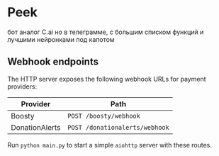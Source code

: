 # Peek
бот аналог C.ai но в телеграмме, с большим списком функций и лучшими нейронками под капотом

## Webhook endpoints

The HTTP server exposes the following webhook URLs for payment providers:

| Provider         | Path                    |
|------------------|-------------------------|
| Boosty           | `POST /boosty/webhook`  |
| DonationAlerts   | `POST /donationalerts/webhook` |

Run `python main.py` to start a simple `aiohttp` server with these routes.

